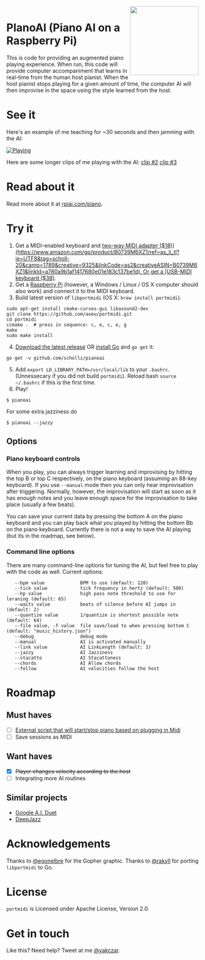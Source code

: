 <img align="right" src="https://rpiai.com/content/images/2017/09/gopher-1.svg" width="180" />

# PIanoAI (Piano AI on a Raspberry Pi)

This is code for providing an augmented piano playing experience. When run, this code will provide computer accompaniment that learns in real-time from the human host pianist. When the host pianist stops playing for a given amount of time, the computer AI will then improvise in the space using the style learned from the host.

# See it

Here's an example of me teaching for ~30 seconds and then jamming with the AI:

[![Playing](http://i.imgur.com/F0piGEz.png)](https://www.youtube.com/watch?v=bvMW71BJofc)

Here are some longer clips of me playing with the AI: [clip #2](https://www.youtube.com/watch?v=vF0uQax56a4) [clip #3](https://www.youtube.com/watch?v=yYuBqUxZtp0)

# Read about it

Read more about it at [rpiai.com/piano](https://rpiai.com/piano/).

# Try it

1. Get a MIDI-enabled keyboard and [two-way MIDI adapter ($18)](https://www.amazon.com/gp/product/B0739M6XZ1/ref=as_li_tl?ie=UTF8&tag=scholl-20&camp=1789&creative=9325&linkCode=as2&creativeASIN=B0739M6XZ1&linkId=a780a9b1af1417680e01e183c137be1d). Or get a [USB-MIDI keyboard ($38)](https://www.amazon.com/gp/product/B00VHKMK64/ref=as_li_tl?ie=UTF8&tag=scholl-20&camp=1789&creative=9325&linkCode=as2&creativeASIN=B00VHKMK64&linkId=51809da99cc2145b572498639b367c9c).
2. Get a [Raspberry Pi](https://www.amazon.com/gp/product/B01C6EQNNK/ref=as_li_tl?ie=UTF8&tag=scholl-20&camp=1789&creative=9325&linkCode=as2&creativeASIN=B01C6EQNNK&linkId=805012388be781415a6be827b50c76ac) (however, a Windows / Linux / OS X computer should also work) and connect it to the MIDI keyboard.
3. Build latest version of `libportmidi` (OS X: `brew install portmidi`).

```
sudo apt-get install cmake-curses-gui libasound2-dev
git clone https://github.com/aoeu/portmidi.git
cd portmidi
ccmake .  # press in sequence: c, e, c, e, g
make
sudo make install
```

4. [Download the latest release](https://github.com/schollz/pianoai/releases/latest) OR [install Go](https://golang.org/dl/) and `go get` it:

```
go get -v github.com/schollz/pianoai
```

5. Add `export LD_LIBRARY_PATH=/usr/local/lib` to your `.bashrc`. (Unnessecary if you did not build `portmidi`). Reload bash `source ~/.bashrc` if this is the first time.
6. Play!

```
$ pianoai
```

For some extra jazziness do

```
$ pianoai --jazzy
```

## Options 

### Piano keyboard controls

When you play, you can always trigger learning and improvising by hitting the top B or top C respectively, on the piano keyboard (assuming an 88-key keyboard). If you use `--manual` mode then you can only hear improvisation after triggering. Normally, however, the improvisation will start as soon as it has enough notes and you leave enough space for the improvisation to take place (usually a few beats).

You can save your current data by pressing the bottom A on the piano keyboard and you can play back what *you* played by hitting the bottom Bb on the piano keyboard. Currently there is not a way to save the AI playing (but its in the roadmap, see below).

### Command line options

There are many command-line options for tuning the AI, but feel free to play with the code as well. Current options:

```
   --bpm value             BPM to use (default: 120)
   --tick value            tick frequency in hertz (default: 500)
   --hp value              high pass note threshold to use for leraning (default: 65)
   --waits value           beats of silence before AI jumps in (default: 2)
   --quantize value        1/quantize is shortest possible note (default: 64)
   --file value, -f value  file save/load to when pressing bottom C (default: "music_history.json")
   --debug                 debug mode
   --manual                AI is activated manually
   --link value            AI LinkLength (default: 3)
   --jazzy                 AI Jazziness
   --stacatto              AI Stacattoness
   --chords                AI Allow chords
   --follow                AI velocities follow the host
```

# Roadmap

## Must haves

- [ ] [External script that will start/stop piano based on plugging in Midi](https://raspberrypi.stackexchange.com/questions/19600/is-there-a-way-to-automatically-activate-a-script-when-a-usb-device-connects?newreg=270fe49c413340daa171e1dfdbf96de9)
- [ ] Save sessions as MIDI

## Want haves

- [x] ~~Player changes velocity according to the host~~
- [ ] Integrating more AI routines

## Similar projects

- [Google A.I. Duet](https://github.com/googlecreativelab/aiexperiments-ai-duet)
- [DeepJazz](https://github.com/jisungk/deepjazz)

# Acknowledgements

Thanks to [@egonelbre](https://github.com/egonelbre) for the Gopher graphic.
Thanks to [@rakyll](https://github.com/rakyll) for porting `libportmidi` to Go.

# License

`portmidi` is Licensed under Apache License, Version 2.0.

# Get in touch
 
Like this? Need help? Tweet at me [@yakczar](https://twitter.com/intent/tweet?text=@yakczar%20).
